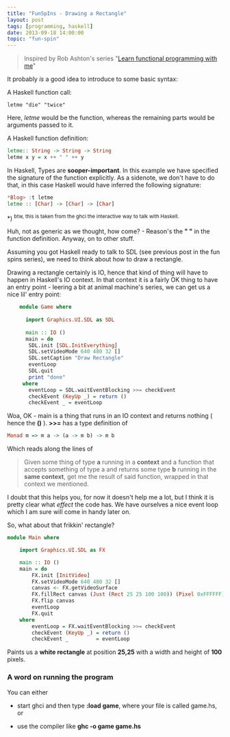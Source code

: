 ```yaml
---
title: "FunSpIns - Drawing a Rectangle"
layout: post
tags: [programming, haskell]
date: 2013-09-18 14:00:00
topic: "fun-spin"
---
```


<TopicToc topicId="fun-spin" header="Functional space-invaders series" />

> Inspired by Rob Ashton's series "[Learn functional programming with me][1]"

It probably *is* a good idea to introduce to some basic syntax:

A Haskell function call:

    letme "die" "twice"

Here, *letme* would be the function, whereas the remaining parts would be arguments passed to it.

A Haskell function definition:

```haskell
letme:: String -> String -> String
letme x y = x ++ " " ++ y
```

In Haskell, Types are **sooper-important**. In this example we have specified the signature of the function explicitly. 
As a sidenote, we don't have to do that, in this case Haskell would have inferred the following signature:

```haskell
*Blog> :t letme
letme :: [Char] -> [Char] -> [Char]
```

*) <sup>btw, this is taken from the ghci the interactive way to talk with Haskell.</sup>

Huh, not as generic as we thought, how come? - Reason's the **" "** in the function definition. Anyway, on to other stuff.


Assuming you got Haskell ready to talk to SDL (see previous post in the fun spins series), we need to think about how to draw a rectangle.

Drawing a rectangle certainly is IO, hence that kind of thing will have to happen in Haskell's IO context. In that context it is a fairly OK thing
to have an entry point - leering a bit at animal machine's series, we can get us a nice lil' entry point:

```haskell
    module Game where
    
      import Graphics.UI.SDL as SDL
    
      main :: IO ()
      main = do
       SDL.init [SDL.InitEverything]
       SDL.setVideoMode 640 480 32 []
       SDL.setCaption "Draw Rectangle"
       eventLoop
       SDL.quit
       print "done"
     where
       eventLoop = SDL.waitEventBlocking >>= checkEvent
       checkEvent (KeyUp _) = return ()
       checkEvent _ = eventLoop
```
 
Woa, OK - main is a thing that runs in an IO context and returns nothing ( hence the **()** ). 
**>>=** has a type definition of

```haskell
Monad m => m a -> (a -> m b) -> m b
```

Which reads along the lines of

> Given some thing of type **a** running in a **context** and a function that accepts something of type a and returns some type **b** running in the **same context**, get me the result of said function, wrapped in that context we mentioned.


I doubt that this helps you, for now it doesn't help me a lot, but I think it is pretty clear what *effect* the code has. We have ourselves a nice event loop which I am sure will come in handy later on. 

So, what about that frikkin' rectangle?

```haskell
module Main where

    import Graphics.UI.SDL as FX

    main :: IO ()
    main = do
        FX.init [InitVideo]
        FX.setVideoMode 640 480 32 []
        canvas <- FX.getVideoSurface
        FX.fillRect canvas (Just (Rect 25 25 100 100)) (Pixel 0xFFFFFF)
        FX.flip canvas
        eventLoop
        FX.quit
    where
        eventLoop = FX.waitEventBlocking >>= checkEvent
        checkEvent (KeyUp _) = return ()
        checkEvent _         = eventLoop
```

Paints us a **white rectangle** at position **25,25** with a width and height of **100** pixels.

### A word on running the program

You can either

* start ghci and then type **:load game**, where your file is called game.hs, or 
* use the compiler like **ghc -o game game.hs** 


  [1]: http://codeofrob.com/entries/learn-functional-programming-with-me---drawing-a-square.html